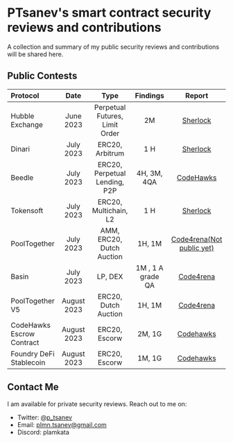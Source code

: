 # PTsanev's smart contract security reviews and contributions
A collection and summary of my public security reviews and contributions will be shared here.

## Public Contests
| Protocol           | Date       | Type                | Findings             | Report      |
| :----------------- | :---------:| :-----------------: | :------------------: | :---------: |
| Hubble Exchange        |  June 2023 |  Perpetual Futures, Limit Order  |  2M  | [Sherlock](https://audits.sherlock.xyz/contests/72/report)  |
| Dinari        |  July 2023  |  ERC20, Arbitrum   |  1 H           | [Sherlock](https://audits.sherlock.xyz/contests/98/report)   |
| Beedle        |  July 2023  |  ERC20, Perpetual Lending, P2P   |  4H, 3M, 4QA | [CodeHawks](https://www.codehawks.com/report/clkbo1fa20009jr08nyyf9wbx)   |
| Tokensoft        |  July 2023  |  ERC20, Multichain, L2   |  1 H           | [Sherlock](https://audits.sherlock.xyz/contests/100/report)   |
| PoolTogether        |  July 2023  |  AMM, ERC20, Dutch Auction   |  1H, 1M           | [Code4rena(Not public yet)]()   |
| Basin        |  July 2023  |  LP, DEX   |  1M , 1 A grade QA            | [Code4rena](https://code4rena.com/reports/2023-07-basin)   |
| PoolTogether V5        |  August 2023  |  ERC20, Dutch Auction   |  1H, 1M           | [Code4rena](https://code4rena.com/reports/2023-08-pooltogether)   |
| CodeHawks Escrow Contract        |  August 2023  |  ERC20, Escorw   |  2M, 1G           | [Codehawks](https://www.codehawks.com/report/cljyfxlc40003jq082s0wemya)   |
| Foundry DeFi Stablecoin        |  August 2023  |  ERC20, Escorw   |  1M, 1G           | [Codehawks](https://www.codehawks.com/report/cljx3b9390009liqwuedkn0m0)   |



## Contact Me
I am available for private security reviews. Reach out to me on:
  - Twitter: [@p_tsanev](https://twitter.com/p_tsanev)
  - Email: plmn.tsanev@gmail.com
  - Discord: plamkata
